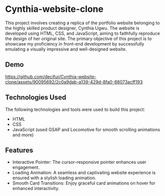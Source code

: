 # Cynthia-website-clone

This project involves creating a replica of the portfolio website belonging to the highly skilled product designer, Cynthia Ugwu. The website is developed using HTML, CSS, and JavaScript, aiming to faithfully reproduce the design of her original site. The primary objective of this project is to showcase my proficiency in front-end development by successfully emulating a visually impressive and well-designed website.

## Demo

https://github.com/decifur/Cynthia-website-clone/assets/90095692/2c0a9dab-a139-429d-8fa0-86073acff193

## Technologies Used
The following technologies and tools were used to build this project:

* HTML
* CSS
* JavaScript (used GSAP and Locomotive for smooth scrolling animations and more)

## Features
* Interactive Pointer: The cursor-responsive pointer enhances user engagement.
* Loading Animation: A seamless and captivating website experience is ensured with a stylish loading animation.
* Smooth Card Transitions: Enjoy graceful card animations on hover for enhanced interactivity.
